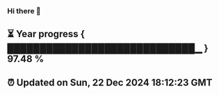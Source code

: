### Hi there 👋
⏳ Year progress { █████████████████████████████▁ } 97.48 %
---
⏰ Updated on Sun, 22 Dec 2024 18:12:23 GMT
---
